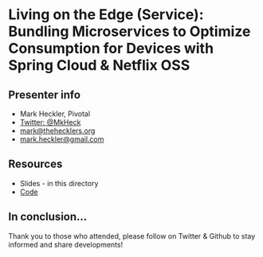 # Living on the Edge (Service): Bundling Microservices to Optimize Consumption for Devices with Spring Cloud & Netflix OSS

## Presenter info

* Mark Heckler, Pivotal
* [Twitter: @MkHeck](https://twitter.com/MkHeck)
* mark@thehecklers.org
* mark.heckler@gmail.com

## Resources

* Slides - in this directory
* [Code](https://github.com/search?q=user%3Ahecklerm+LOTE)

## In conclusion...

Thank you to those who attended, please follow on Twitter & Github to stay informed and share developments!
